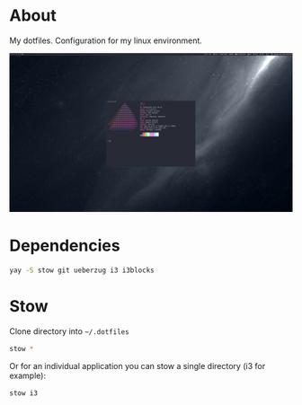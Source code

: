 # About
My dotfiles. Configuration for my linux environment.

![screenshot](./screenshot.png)

# Dependencies
```bash
yay -S stow git ueberzug i3 i3blocks
```

# Stow
Clone directory into `~/.dotfiles`

```bash
stow *
```

Or for an individual application you can stow a single directory (i3 for example):

```bash
stow i3
```

